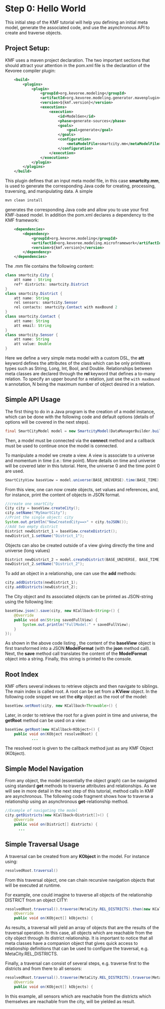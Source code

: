 Step 0: Hello World
==============================================

This initial step of the KMF tutorial will help you defining an initial meta model, generate the associated code, and use the asynchronous API to create and traverse objects.

Project Setup:
-------------

KMF uses a maven project declaration.
The two important sections that should attract your attention in the pom.xml file is the declaration of the Kevoree compiler plugin:

```xml
    <build>
        <plugins>
            <plugin>
                <groupId>org.kevoree.modeling</groupId>
                <artifactId>org.kevoree.modeling.generator.mavenplugin</artifactId>
                <version>${kmf.version}</version>
                <executions>
                    <execution>
                        <id>ModelGen</id>
                        <phase>generate-sources</phase>
                        <goals>
                            <goal>generate</goal>
                        </goals>
                        <configuration>
                            <metaModelFile>smartcity.mm</metaModelFile>
                        </configuration>
                    </execution>
                </executions>
            </plugin>
        </plugins>
    </build>
```

This plugin defines that an input meta model file, in this case **smartcity.mm**, is used to generate the corresponding Java code for creating, processing, traversing, and manipulating data.
A simple

```sh
mvn clean install
```

generates the corresponding Java code and allow you to use your first KMF-based model.
In addition the pom.xml declares a dependency to the KMF framework:

```xml
    <dependencies>
        <dependency>
            <groupId>org.kevoree.modeling</groupId>
            <artifactId>org.kevoree.modeling.microframework</artifactId>
            <version>${kmf.version}</version>
        </dependency>
    </dependencies>
```

The .mm file contains the following content:

```java
class smartcity.City {
    att name : String
    ref* districts: smartcity.District
}
class smartcity.District {
    att name: String
    rel sensors: smartcity.Sensor
    rel contacts: smartcity.Contact with maxBound 2
}
class smartcity.Contact {
    att name: String
    att email: String
}
class smartcity.Sensor {
    att name: String
    att value: Double
}
```

Here we define a very simple meta model with a custom DSL, the **att** keyword defines the attributes of the class which can be only primitives types such as String, Long, Int, Bool, and Double.
Relationships between meta classes are declared through the **rel** keyword that defines a to-many relation. To specify an upper bound for a relation, just use the ```with maxBound N``` annotation,
N being the maximum number of object desired in a relation.


Simple API Usage
------------------------

The first thing to do in a Java program is the creation of a model instance, which can be done with the following code and default options (details of options will be covered in the next steps).

```java
final SmartCityModel model = new SmartcityModel(DataManagerBuilder.buildDefault());
```

Then, a model must be connected via the **connect** method and a callback must be used to continue once the model is connected.

To manipulate a model we create a view.
A view is associate to a universe and momentum in time (i.e.: time point). More details on time and universe will be covered later in this tutorial.
Here, the universe 0 and  the time point 0 are used.

```java
SmartCityView baseView = model.universe(BASE_UNIVERSE).time(BASE_TIME);
```

From this view, one can now create objects, set values and references, and, for instance, print the content of objects in JSON format.

```java
//create one smartCity
City city = baseView.createCity();
city.setName("MySmartCity");
//Print the single object: city
System.out.println("NewCreatedCity==>" + city.toJSON());
//Add two empty district
District newDistrict_1 = baseView.createDistrict();
newDistrict_1.setName("District_1");
```

Objects can also be created outside of a view giving directly the time and universe (long values)

```java
District newDistrict_2 = model.createDistrict(BASE_UNIVERSE, BASE_TIME);
newDistrict_2.setName("District_2");
```

To add an object in a relationship, one can use the **add<refName>** methods:

```java
city.addDistricts(newDistrict_1);
city.addDistricts(newDistrict_2);
```

The City object and its associated objects can be printed as JSON-string using the following line:

```java
baseView.json().save(city, new KCallback<String>() {
    @Override
    public void on(String savedFullView) {
        System.out.println("FullModel:" + savedFullView);
    }
});
```

As shown in the above code listing , the content of the **baseView** object is first transformed into a JSON **ModelFormat** (with the **json** method call).
Next, the **save** method call translates the content of the **ModelFormat** object into a string.
Finally, this string is printed to the console.

Root Index
----------

KMF offers several indexes to retrieve objects and then navigate to siblings.
The main index is called root.
A root can be set from a **KView** object.
In the following code snippet we set the **city** object as the root of the model:

```java
baseView.setRoot(city, new KCallback<Throwable>() {
```

Later, in order to retrieve the root for a given point in time and universe, the **getRoot** method can be used on a view:

```java
baseView.getRoot(new KCallback<KObject>() {
    public void on(KObject resolvedRoot) {
            ...
```

The resolved root is given to the callback method just as any KMF Object (KObject).


Simple Model Navigation
------------------------
From any object, the model (essentially the object graph) can be navigated using standard **get** methods to traverse attributes and relationships.
As we will see in more detail in the next step of this tutorial, method calls in KMF are asynchronous.
The following code fragment shows how to traverse a relationship using an asynchronous **get**-relationship method.
```java
//Example of navigating the model
city.getDistricts(new KCallback<District[]>() {
    @Override
    public void on(District[] districts) {
      ...
```


Simple Traversal Usage
------------------------

A traversal can be created from any **KObject** in the model.
For instance using:

```java
resolvedRoot.traversal()
```

From this traversal object, one can chain recursive navigation objects that will be executed at runtime.

For example, one could imagine to traverse all objects of the relationship DISTRICT from an object CITY:

```java
resolvedRoot.traversal().traverse(MetaCity.REL_DISTRICTS).then(new KCallback<KObject[]>() {
    @Override
    public void on(KObject[] kObjects) {
```

As results, a traversal will yield an array of objects that are the results of the traversal operation.
In this case, all objects which are reachable from the city object through its district relationship.
It is important to notice that all meta classes have a companion object that gives quick access to relationship definitions that can be used to configure the traversal, e.g. MetaCity.REL_DISTRICTS.

Finally, a traversal can consist of several steps, e.g. traverse first to the districts and from there to all sensors:

```java
resolvedRoot.traversal().traverse(MetaCity.REL_DISTRICTS).traverse(MetaDistrict.REL_SENSORS).then(new KCallback<KObject[]>() {
    @Override
    public void on(KObject[] kObjects) {
```

In this example, all sensors which are reachable from the districts which themselves are reachable from the city, will be yielded as result.
